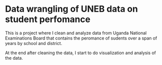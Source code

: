 # Data wrangling of UNEB data on student perfomance

This is a project where I clean and analyze data from Uganda National Examinations Board that contains the peromance of sudents over a span of years by school and district.

At the end after cleaning the data, I start to do visualization and analysis of the data.


